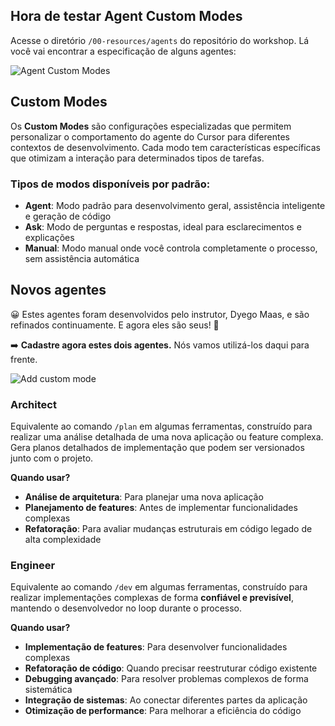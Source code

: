 ## Hora de testar Agent Custom Modes

Acesse o diretório `/00-resources/agents` do repositório do workshop. Lá você vai encontrar a especificação de alguns agentes:

![Agent Custom Modes](images/agents-custom-modes.png)

## Custom Modes

Os **Custom Modes** são configurações especializadas que permitem personalizar o comportamento do agente do Cursor para diferentes contextos de desenvolvimento. Cada modo tem características específicas que otimizam a interação para determinados tipos de tarefas.

### Tipos de modos disponíveis por padrão:

- **Agent**: Modo padrão para desenvolvimento geral, assistência inteligente e geração de código
- **Ask**: Modo de perguntas e respostas, ideal para esclarecimentos e explicações
- **Manual**: Modo manual onde você controla completamente o processo, sem assistência automática

## Novos agentes

😀 Estes agentes foram desenvolvidos pelo instrutor, Dyego Maas, e são refinados continuamente. E agora eles são seus! 🎁

➡️ **Cadastre agora estes dois agentes.** Nós vamos utilizá-los daqui para frente.

![Add custom mode](images/agents-add-custom-mode.png)

### Architect

Equivalente ao comando `/plan` em algumas ferramentas, construído para realizar uma análise detalhada de uma nova aplicação ou feature complexa. Gera planos detalhados de implementação que podem ser versionados junto com o projeto.

**Quando usar?**
- **Análise de arquitetura**: Para planejar uma nova aplicação
- **Planejamento de features**: Antes de implementar funcionalidades complexas
- **Refatoração**: Para avaliar mudanças estruturais em código legado de alta complexidade

### Engineer

Equivalente ao comando `/dev` em algumas ferramentas, construído para realizar implementações complexas de forma **confiável e previsível**, mantendo o desenvolvedor no loop durante o processo. 

**Quando usar?**
- **Implementação de features**: Para desenvolver funcionalidades complexas
- **Refatoração de código**: Quando precisar reestruturar código existente
- **Debugging avançado**: Para resolver problemas complexos de forma sistemática
- **Integração de sistemas**: Ao conectar diferentes partes da aplicação
- **Otimização de performance**: Para melhorar a eficiência do código
